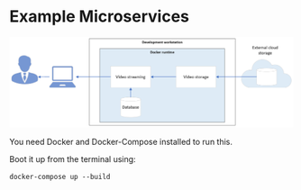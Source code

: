# Example Microservices

![alt text](img/ExampleMicroservices.png)

You need Docker and Docker-Compose installed to run this.

Boot it up from the terminal using:

    docker-compose up --build